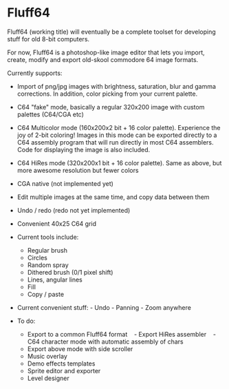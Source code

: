 # Fluff64
Fluff64 (working title) will eventually be a complete toolset for developing stuff for old 8-bit computers.

For now, Fluff64 is a photoshop-like image editor that lets you import, create, modify and export old-skool commodore 64 image formats.

Currently supports:
  - Import of png/jpg images with brightness, saturation, blur and gamma corrections. In addition, color picking from your current palette.
  - C64 "fake" mode, basically a regular 320x200 image with custom palettes (C64/CGA etc)
  - C64 Multicolor mode (160x200x2 bit + 16 color palette). Experience the joy of 2-bit coloring! Images in this mode can be exported directly to a C64 assembly program that will run directly in most C64 assemblers. Code for displaying the image is also included.
  - C64 HiRes mode (320x200x1 bit + 16 color palette). Same as above, but more awesome resolution but fewer colors
  - CGA native (not implemented yet)
  - Edit multiple images at the same time, and copy data between them
  - Undo / redo (redo not yet implemented)
  - Convenient 40x25 C64 grid
  
  - Current tools include:
    - Regular brush
    - Circles
    - Random spray
    - Dithered brush (0/1 pixel shift)
    - Lines, angular lines
    - Fill
    - Copy / paste
    
   - Current convenient stuff:
    - Undo
    - Panning
    - Zoom anywhere
  
 - To do:
    - Export to a common Fluff64 format
    - Export HiRes assembler
    - C64 character mode with automatic assembly of chars
    - Export above mode with side scroller
    - Music overlay
    - Demo effects templates
    - Sprite editor and exporter
    - Level designer
    
